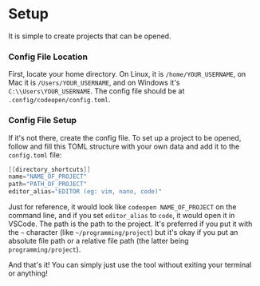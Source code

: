 # Setup

It is simple to create projects that can be opened.

### Config File Location
First, locate your home directory. On Linux, it is `/home/YOUR_USERNAME`, on Mac it is `/Users/YOUR_USERNAME`, and on Windows it's `C:\\Users\YOUR_USERNAME`. The config file should be at `.config/codeopen/config.toml`.

### Config File Setup
If it's not there, create the config file. To set up a project to be opened, follow and fill this TOML structure with your own data and add it to the `config.toml` file:

```java
[[directory_shortcuts]]
name="NAME_OF_PROJECT"
path="PATH_OF_PROJECT"
editor_alias="EDITOR (eg: vim, nano, code)"
```

Just for reference, it would look like `codeopen NAME_OF_PROJECT` on the command line, and if you set `editor_alias` to `code`, it would open it in VSCode. The path is the path to the project. It's preferred if you put it with the `~` character (like `~/programming/project`) but it's okay if you put an absolute file path or a relative file path (the latter being `programming/project`).

And that's it! You can simply just use the tool without exiting your terminal or anything!
